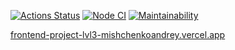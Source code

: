 [![Actions Status](https://github.com/mishchenkoandrey/frontend-project-lvl3/workflows/hexlet-check/badge.svg)](https://github.com/mishchenkoandrey/frontend-project-lvl3/actions)
[![Node CI](https://github.com/mishchenkoandrey/frontend-project-lvl3/workflows/Node%20CI/badge.svg)](https://github.com/mishchenkoandrey/frontend-project-lvl3/actions)
[![Maintainability](https://api.codeclimate.com/v1/badges/1345e84d6a8a763d1aa7/maintainability)](https://codeclimate.com/github/mishchenkoandrey/frontend-project-lvl3/maintainability)

[frontend-project-lvl3-mishchenkoandrey.vercel.app](https://frontend-project-lvl3-mishchenkoandrey.vercel.app/)
